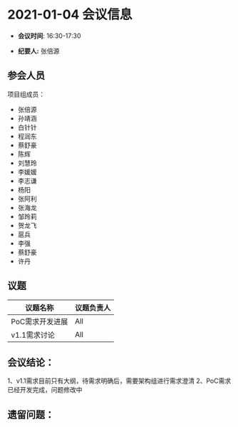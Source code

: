 # 2021-01-04 会议信息  

-  **会议时间**: 16:30-17:30

-  **纪要人:** 张倍源

## 参会人员
项目组成员：
- 张倍源
- 孙靖涵
- 白针针
- 程润东
- 蔡舒豪
- 陈辉
- 刘慧玲
- 李媛媛
- 李志谦
- 杨阳
- 张阿利
- 张海龙
- 邹玲莉
- 贺龙飞
- 扈兵
- 李强
- 蔡舒豪
- 许丹

## 议题

议题名称 | 议题负责人
---- | ----
PoC需求开发进展  | All
v1.1需求讨论 | All

## 会议结论：
1、v1.1需求目前只有大纲，待需求明确后，需要架构组进行需求澄清
2、PoC需求已经开发完成，问题修改中

## 遗留问题：


